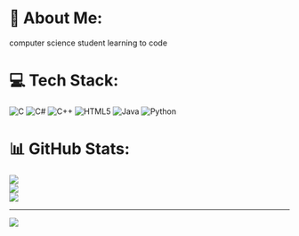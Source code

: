 # 💫 About Me:
computer science student learning to code<br>


# 💻 Tech Stack:
![C](https://img.shields.io/badge/c-%2300599C.svg?style=for-the-badge&logo=c&logoColor=white) ![C#](https://img.shields.io/badge/c%23-%23239120.svg?style=for-the-badge&logo=csharp&logoColor=white) ![C++](https://img.shields.io/badge/c++-%2300599C.svg?style=for-the-badge&logo=c%2B%2B&logoColor=white) ![HTML5](https://img.shields.io/badge/html5-%23E34F26.svg?style=for-the-badge&logo=html5&logoColor=white) ![Java](https://img.shields.io/badge/java-%23ED8B00.svg?style=for-the-badge&logo=openjdk&logoColor=white) ![Python](https://img.shields.io/badge/python-3670A0?style=for-the-badge&logo=python&logoColor=ffdd54)
# 📊 GitHub Stats:
![](https://github-readme-stats.vercel.app/api?username=nowu&theme=dark&hide_border=false&include_all_commits=false&count_private=false)<br/>
![](https://github-readme-streak-stats.herokuapp.com/?user=nowu&theme=dark&hide_border=false)<br/>
![](https://github-readme-stats.vercel.app/api/top-langs/?username=nowu&theme=dark&hide_border=false&include_all_commits=false&count_private=false&layout=compact)

---
[![](https://visitcount.itsvg.in/api?id=nowu&icon=0&color=0)](https://visitcount.itsvg.in)

<!-- Proudly created with GPRM ( https://gprm.itsvg.in ) -->
